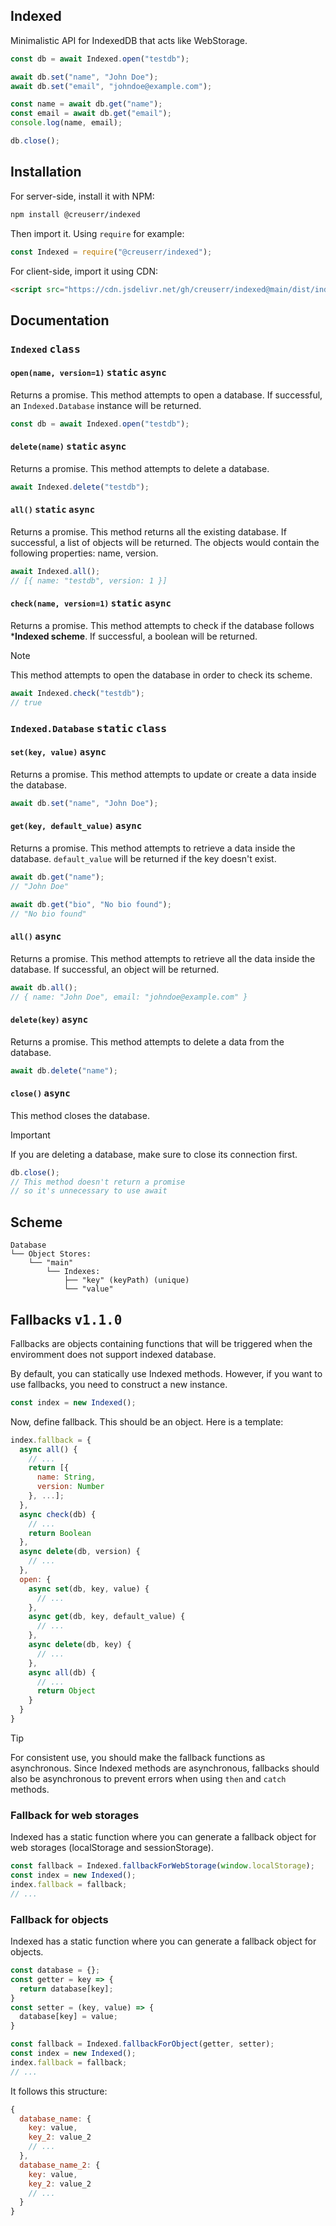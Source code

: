 ## Indexed

Minimalistic API for IndexedDB that acts like WebStorage.

```js
const db = await Indexed.open("testdb");

await db.set("name", "John Doe");
await db.set("email", "johndoe@example.com");

const name = await db.get("name");
const email = await db.get("email");
console.log(name, email);

db.close();
```

## Installation

For server-side, install it with NPM:

```bash
npm install @creuserr/indexed
```

Then import it. Using `require` for example:
```javascript
const Indexed = require("@creuserr/indexed");
```

For client-side, import it using CDN:

```html
<script src="https://cdn.jsdelivr.net/gh/creuserr/indexed@main/dist/indexed.min.js"></script>
```

## Documentation

### `Indexed` <kbd>class</kbd>

#### `open(name, version=1)` <kbd>static</kbd> <kbd>async</kbd>
Returns a promise. This method attempts to open a database.
If successful, an `Indexed.Database` instance will be returned.

```js
const db = await Indexed.open("testdb");
```

#### `delete(name)` <kbd>static</kbd> <kbd>async</kbd>
Returns a promise. This method attempts to delete a database.

```js
await Indexed.delete("testdb");
```

#### `all()` <kbd>static</kbd> <kbd>async</kbd>
Returns a promise. This method returns all the existing database.
If successful, a list of objects will be returned.
The objects would contain the following properties: name, version.

```js
await Indexed.all();
// [{ name: "testdb", version: 1 }]
```

#### `check(name, version=1)` <kbd>static</kbd> <kbd>async</kbd>
Returns a promise. This method attempts to check if the database follows ***Indexed scheme**.
If successful, a boolean will be returned.

> [!NOTE]
> This method attempts to open the database in order to check its scheme.

```js
await Indexed.check("testdb");
// true
```

### `Indexed.Database` <kbd>static</kbd> <kbd>class</kbd>

#### `set(key, value)` <kbd>async</kbd>
Returns a promise. This method attempts to update or create a data inside the database.

```js
await db.set("name", "John Doe");
```

#### `get(key, default_value)` <kbd>async</kbd>
Returns a promise. This method attempts to retrieve a data inside the database.
`default_value` will be returned if the key doesn't exist.

```js
await db.get("name");
// "John Doe"

await db.get("bio", "No bio found");
// "No bio found"
```

#### `all()` <kbd>async</kbd>
Returns a promise. This method attempts to retrieve all the data inside the database.
If successful, an object will be returned.

```js
await db.all();
// { name: "John Doe", email: "johndoe@example.com" }
```

#### `delete(key)` <kbd>async</kbd>
Returns a promise. This method attempts to delete a data from the database.

```js
await db.delete("name");
```

#### `close()` <kbd>async</kbd>
This method closes the database.

> [!IMPORTANT]
> If you are deleting a database, make sure to close its connection first.

```js
db.close();
// This method doesn't return a promise
// so it's unnecessary to use await
```

## Scheme

```
Database
└── Object Stores:
    └── "main"
        └── Indexes:
            ├── "key" (keyPath) (unique)
            └── "value"
```

## Fallbacks <kbd>v1.1.0</kbd>

Fallbacks are objects containing functions that will be triggered when the enviromment does not support indexed database.

By default, you can statically use Indexed methods. However, if you want to use fallbacks, you need to construct a new instance.

```javascript
const index = new Indexed();
```

Now, define fallback. This should be an object. Here is a template:

```javascript
index.fallback = {
  async all() {
    // ...
    return [{
      name: String,
      version: Number
    }, ...];
  },
  async check(db) {
    // ...
    return Boolean
  },
  async delete(db, version) {
    // ...
  },
  open: {
    async set(db, key, value) {
      // ...
    },
    async get(db, key, default_value) {
      // ...
    },
    async delete(db, key) {
      // ...
    },
    async all(db) {
      // ...
      return Object
    }
  }
}
```

> [!TIP]
> For consistent use, you should make the fallback functions as asynchronous.
> Since Indexed methods are asynchronous, fallbacks should also be asynchronous to prevent errors when using `then` and `catch` methods.

### Fallback for web storages

Indexed has a static function where you can generate a fallback object for web storages (localStorage and sessionStorage).

```javascript
const fallback = Indexed.fallbackForWebStorage(window.localStorage);
const index = new Indexed();
index.fallback = fallback;
// ...
```

### Fallback for objects

Indexed has a static function where you can generate a fallback object for objects.

```javascript
const database = {};
const getter = key => {
  return database[key];
}
const setter = (key, value) => {
  database[key] = value;
}

const fallback = Indexed.fallbackForObject(getter, setter);
const index = new Indexed();
index.fallback = fallback;
// ...
```

It follows this structure:

```javascript
{
  database_name: {
    key: value,
    key_2: value_2
    // ...
  },
  database_name_2: {
    key: value,
    key_2: value_2
    // ...
  }
}
```